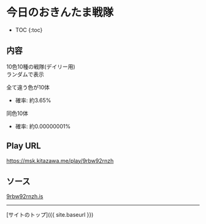 # 今日のおきんたま戦隊

* TOC
{:toc}

## 内容
10色10種の戦隊(デイリー用)  
ランダムで表示  

全て違う色が10体  
- 確率: 約3.65%

同色10体  
- 確率: 約0.00000001%

## Play URL

https://msk.kitazawa.me/play/9rbw92rnzh

## ソース

[9rbw92rnzh.is](./../src/kitazawa/9rbw92rnzh.is)

----

[サイトのトップ]({{ site.baseurl }})
